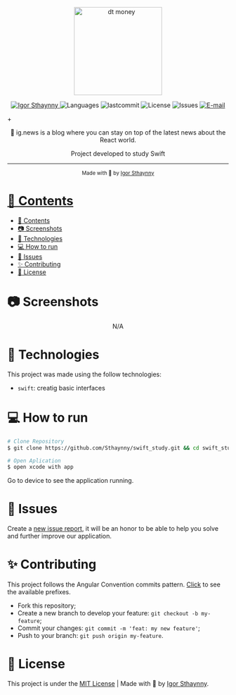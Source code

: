 <p align="center">
   <img src="https://user-images.githubusercontent.com/46109133/137790590-74ec3e32-c197-45c0-b0d8-a113539c839d.png" alt="dt money" width="200"/>
</p>

<p align="center">
   <a href="https://www.linkedin.com/in/igor-sthaynny/">
      <img alt="Igor Sthaynny" src="https://img.shields.io/badge/-Sthaynny-5965e0?style=flat&logo=Linkedin&logoColor=white" />
   </a>
  <img alt="Languages" src="https://img.shields.io/github/languages/count/Sthaynny/swift_study?color=%235963C5" />
  <img alt="lastcommit" src="https://img.shields.io/github/last-commit/Sthaynny/swift_study?color=%235761C3" />
  <img alt="License" src="https://img.shields.io/github/license/Sthaynny/swift_study?color=%235E69D7" />
  <img alt="Issues" src="https://img.shields.io/github/issues/Sthaynny/swift_study?color=%235965E0">
  <a href="mailto:igorsthaynny@gmail.com">
   <img alt="E-mail" src="https://img.shields.io/badge/-igorsthaynny%40gmail.com-%23525DCB" />

  </a>+
</p>

<p align="center">
  📰 ig.news is a blog where you can stay on top of the latest news about the React world.
</p>

<p align="center">Project developed to study Swift</p>

<hr />

<div align="center">
  <sub> Made with 💖 by
    <a href="https://github.com/Sthaynny">Igor Sthaynny
  </sub>
</div>

# 📌 Contents

- [📌 Contents](#-contents)
- [:camera: Screenshots](#camera-screenshots)
- [:rocket: Technologies](#rocket-technologies)
- [:computer: How to run](#computer-how-to-run)
- [:bug: Issues](#bug-issues)
- [:sparkles: Contributing](#sparkles-contributing)
- [:page_facing_up: License](#page_facing_up-license)

# :camera: Screenshots
<div align="center">
   N/A
</div>
   

# :rocket: Technologies
This project was made using the follow technologies:


- `swift`: creatig basic interfaces

# :computer: How to run

```bash
# Clone Repository
$ git clone https://github.com/Sthaynny/swift_study.git && cd swift_study

# Open Aplication
$ open xcode with app
```
Go to device to see the application running.

# :bug: Issues

Create a <a href="https://github.com/Sthaynny/swift_study/issues">new issue report</a>, it will be an honor to be able to help you solve and further improve our application.

# :sparkles: Contributing

This project follows the Angular Convention commits pattern. [Click](./commitlint.config.js) to see the available prefixes.

- Fork this repository;
- Create a new branch to develop your feature: `git checkout -b my-feature`;
- Commit your changes: `git commit -m 'feat: my new feature'`;
- Push to your branch: `git push origin my-feature`.

# :page_facing_up: License

This project is under the [MIT License](./LICENSE) |
Made with 💖 by [Igor Sthaynny](https://www.linkedin.com/in/igor-sthaynny/).
